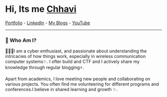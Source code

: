 <h1 >Hi, Its me <a href="https://chhavirohillaportfolio.netlify.app">Chhavi</a></h1>
<p ><a href="https://chhavirohillaportfolio.netlify.app">Portfolio</a> -
<a href="https://linkedin.com/in/chhavi-rohilla-607996251">LinkedIn</a> -
<a href="https://medium.com/@rohillachhavi12">My Blogs</a> -
<a href="https://www.youtube.com/@cyberspell337">YouTube</a>
</p>
<hr>

### 🧠 Who Am I?

<p>👨🏻‍💻I am a cyber enthusiast, and passionate about understanding the intricacies of how things work, especially in wireless communication computer systems✨. I ofter build and CTF and I actively share my knowledge through regular blogging⚡.</p>
<p>Apart from academics, I love meeting new people and collaborating on various projects. You often find me volunteering for different programs and conferences.I believe in shared learning and growth ✨.</p>

